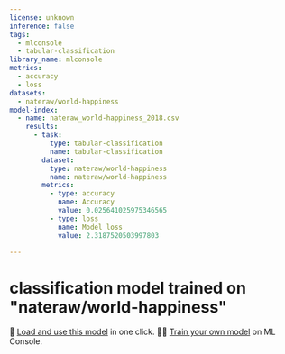 ```yaml
---
license: unknown
inference: false
tags:
  - mlconsole
  - tabular-classification
library_name: mlconsole
metrics:
  - accuracy
  - loss
datasets:
  - nateraw/world-happiness
model-index:
  - name: nateraw_world-happiness_2018.csv
    results:
      - task:
          type: tabular-classification
          name: tabular-classification
        dataset:
          type: nateraw/world-happiness
          name: nateraw/world-happiness
        metrics:
          - type: accuracy
            name: Accuracy
            value: 0.025641025975346565
          - type: loss
            name: Model loss
            value: 2.3187520503997803

---
```


# classification model trained on "nateraw/world-happiness"
🤖 [Load and use this model](https://mlconsole.com/model/hf/FaroukFaiz/nateraw_world-happiness_2018.csv) in one click.
🧑‍💻 [Train your own model](https://mlconsole.com) on ML Console.


